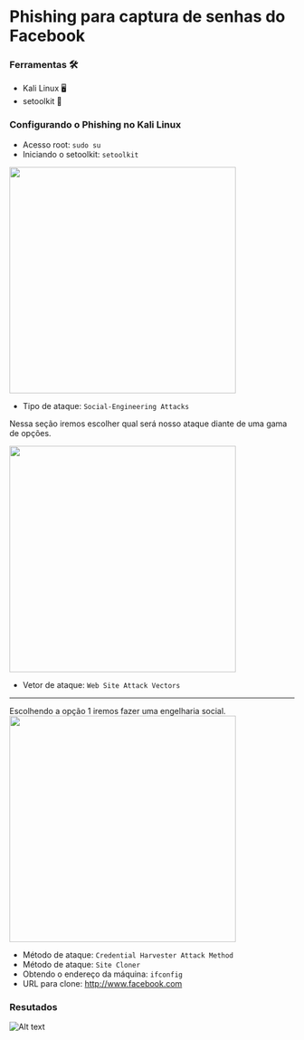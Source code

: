 # Phishing para captura de senhas do Facebook

### Ferramentas  :hammer_and_wrench:

- Kali Linux :desktop_computer:
- setoolkit :space_invader:

### Configurando o Phishing no Kali Linux 

- Acesso root: ``` sudo su ```
- Iniciando o setoolkit: ``` setoolkit ```

<img src="https://github.com/user-attachments/assets/ef58b643-d95c-43e4-8f1a-4ffb9a1d4ec4" width="400"/>

- Tipo de ataque: ``` Social-Engineering Attacks ```

Nessa seção iremos escolher qual será nosso ataque diante de uma gama de opções.
  
<img src="https://github.com/user-attachments/assets/60e3ea64-7b3a-48d2-a971-535d15a6eae5" width="400"/>

- Vetor de ataque: ``` Web Site Attack Vectors ```
---------------------------------
Escolhendo a opção 1 iremos fazer uma engelharia social.
<img src="https://github.com/user-attachments/assets/60797a8d-819a-48a1-b9f2-7919287fd716" width="400"/>

  
- Método de ataque: ```Credential Harvester Attack Method ```
- Método de ataque: ``` Site Cloner ```
- Obtendo o endereço da máquina: ``` ifconfig ```
- URL para clone: http://www.facebook.com

### Resutados

![Alt text](./passwd.png "Optional title")
